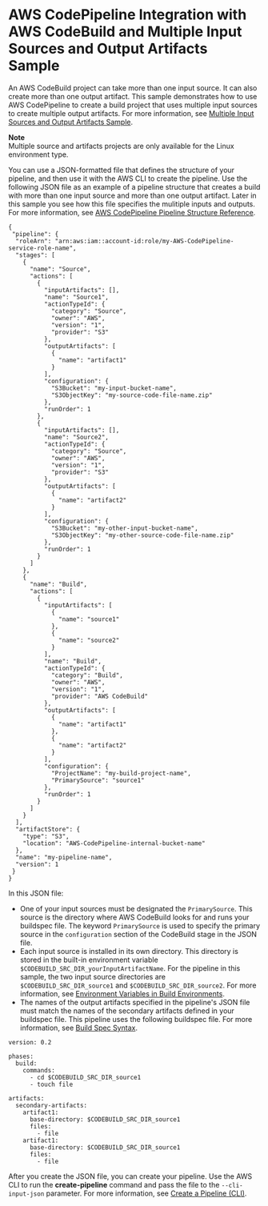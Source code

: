 # AWS CodePipeline Integration with AWS CodeBuild and Multiple Input Sources and Output Artifacts Sample<a name="sample-pipeline-multi-input-output"></a>

An AWS CodeBuild project can take more than one input source\. It can also create more than one output artifact\. This sample demonstrates how to use AWS CodePipeline to create a build project that uses multiple input sources to create multiple output artifacts\. For more information, see [Multiple Input Sources and Output Artifacts Sample](sample-multi-in-out.md)\.

**Note**  
 Multiple source and artifacts projects are only available for the Linux environment type\. 

 You can use a JSON\-formatted file that defines the structure of your pipeline, and then use it with the AWS CLI to create the pipeline\. Use the following JSON file as an example of a pipeline structure that creates a build with more than one input source and more than one output artifact\. Later in this sample you see how this file specifies the mulitiple inputs and outputs\. For more information, see [AWS CodePipeline Pipeline Structure Reference](https://docs.aws.amazon.com/codepipeline/latest/userguide/reference-pipeline-structure.html)\. 

```
{
 "pipeline": {
  "roleArn": "arn:aws:iam::account-id:role/my-AWS-CodePipeline-service-role-name",
  "stages": [
    {
      "name": "Source",
      "actions": [
        {
          "inputArtifacts": [],
          "name": "Source1",
          "actionTypeId": {
            "category": "Source",
            "owner": "AWS",
            "version": "1",
            "provider": "S3"
          },
          "outputArtifacts": [
            {
              "name": "artifact1"
            }
          ],
          "configuration": {
            "S3Bucket": "my-input-bucket-name",
            "S3ObjectKey": "my-source-code-file-name.zip"
          },
          "runOrder": 1
        },
        {
          "inputArtifacts": [],
          "name": "Source2",
          "actionTypeId": {
            "category": "Source",
            "owner": "AWS",
            "version": "1",
            "provider": "S3"
          },
          "outputArtifacts": [
            {
              "name": "artifact2"
            }
          ],
          "configuration": {
            "S3Bucket": "my-other-input-bucket-name",
            "S3ObjectKey": "my-other-source-code-file-name.zip"
          },
          "runOrder": 1
        }
      ]
    },
    {
      "name": "Build",
      "actions": [
        {
          "inputArtifacts": [
            {
              "name": "source1"
            },
            {
              "name": "source2"
            }
          ],
          "name": "Build",
          "actionTypeId": {
            "category": "Build",
            "owner": "AWS",
            "version": "1",
            "provider": "AWS CodeBuild"
          },
          "outputArtifacts": [
            {
              "name": "artifact1"
            },
            {
              "name": "artifact2"
            }
          ],
          "configuration": {
            "ProjectName": "my-build-project-name",
            "PrimarySource": "source1"
          },
          "runOrder": 1
        }
      ]
    }
  ],
  "artifactStore": {
    "type": "S3",
    "location": "AWS-CodePipeline-internal-bucket-name"
  },
  "name": "my-pipeline-name",
  "version": 1
 }
}
```

 In this JSON file: 
+  One of your input sources must be designated the `PrimarySource`\. This source is the directory where AWS CodeBuild looks for and runs your buildspec file\. The keyword `PrimarySource` is used to specify the primary source in the `configuration` section of the CodeBuild stage in the JSON file\. 
+  Each input source is installed in its own directory\. This directory is stored in the built\-in environment variable `$CODEBUILD_SRC_DIR_yourInputArtifactName`\. For the pipeline in this sample, the two input source directories are `$CODEBUILD_SRC_DIR_source1` and `$CODEBUILD_SRC_DIR_source2`\. For more information, see [Environment Variables in Build Environments](build-env-ref-env-vars.md)\. 
+  The names of the output artifacts specified in the pipeline's JSON file must match the names of the secondary artifacts defined in your buildspec file\. This pipeline uses the following buildspec file\. For more information, see [Build Spec Syntax](build-spec-ref.md#build-spec-ref-syntax)\. 

  ```
  version: 0.2
  
  phases:
    build:
      commands:
        - cd $CODEBUILD_SRC_DIR_source1
        - touch file
  
  artifacts:
    secondary-artifacts:
      artifact1:
        base-directory: $CODEBUILD_SRC_DIR_source1
        files:
          - file
      artifact1:
        base-directory: $CODEBUILD_SRC_DIR_source1
        files:
          - file
  ```

 After you create the JSON file, you can create your pipeline\. Use the AWS CLI to run the **create\-pipeline** command and pass the file to the `--cli-input-json` parameter\. For more information, see [Create a Pipeline \(CLI\)](https://docs.aws.amazon.com/codepipeline/latest/userguide/pipelines-create.html#pipelines-create-cli)\. 

